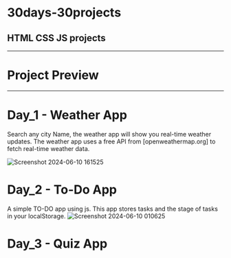 # 30days-30projects
HTML CSS JS projects
---------------------------------------------------------------
---------------------------------------------------------------
# Project Preview 
----------------------
# Day_1 - Weather App
Search any city Name,  the weather app will show you real-time weather updates.
The weather app uses a free API from [openweathermap.org] to fetch real-time weather data.

![Screenshot 2024-06-10 161525](https://github.com/Ajmain-Fayek/30days-30projects/assets/87541756/cfabf33c-81fd-410d-a736-da1ffe10fe54)


# Day_2 - To-Do App
A simple TO-DO app using js. This app stores tasks and the stage of tasks in your localStorage.
![Screenshot 2024-06-10 010625](https://github.com/Ajmain-Fayek/30days-30projects/assets/87541756/752c58c6-c191-463d-ad05-fd32a8ec4387)

# Day_3 - Quiz App
